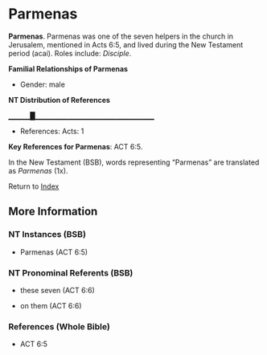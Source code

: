 # Parmenas
**Parmenas**. 
Parmenas was one of the seven helpers in the church in Jerusalem, mentioned in Acts 6:5, and lived during the New Testament period (acai). 
Roles include: 
_Disciple_. 




**Familial Relationships of Parmenas**


* Gender: male


**NT Distribution of References**

▁▁▁▁█▁▁▁▁▁▁▁▁▁▁▁▁▁▁▁▁▁▁▁▁▁▁
* References: Acts: 1



**Key References for Parmenas**: 
ACT 6:5. 




In the New Testament (BSB), words representing “Parmenas” are translated as 
*Parmenas* (1x). 


Return to [Index](00-Index.md)

## More Information

### NT Instances (BSB)

* Parmenas (ACT 6:5)



### NT Pronominal Referents (BSB)

* these seven (ACT 6:6)

* on them (ACT 6:6)



### References (Whole Bible)

* ACT 6:5



